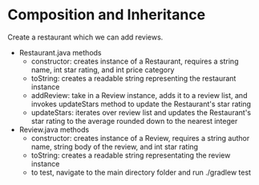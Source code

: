 # Composition and Inheritance
Create a restaurant which we can add reviews. 

- Restaurant.java methods
    - constructor: creates instance of a Restaurant, requires a string name, int star rating, and int price category
    - toString: creates a readable string representing the restaurant instance
    - addReview: take in a Review instance, adds it to a review list, and invokes updateStars method to update the Restaurant's star rating
    - updateStars: iterates over review list and updates the Restaurant's star rating to the average rounded down to the nearest integer
- Review.java methods
    - constructor: creates instance of a Review, requires a string author name, string body of the review, and int star rating
    - toString: creates a readable string representating the review instance
    - to test, navigate to the main directory folder and run ./gradlew test


